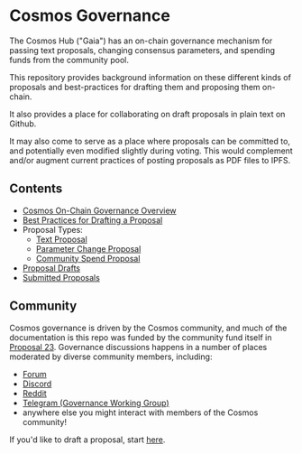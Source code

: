 # Cosmos Governance

The Cosmos Hub ("Gaia") has an on-chain governance mechanism for passing text
proposals, changing consensus parameters, and spending funds from the community
pool.

This repository provides background information on these different kinds of proposals
and best-practices for drafting them and proposing them on-chain. 

It also provides a place for collaborating on draft proposals in plain text on Github.

It may also come to serve as a place where proposals can be committed to, and
potentially even modified slightly during voting. This would complement and/or
augment current practices of posting proposals as PDF files to IPFS.

## Contents

- [Cosmos On-Chain Governance Overview](./overview.md)
- [Best Practices for Drafting a Proposal](./best_practices.md)
- Proposal Types:
    - [Text Proposal](./text)
    - [Parameter Change Proposal](./params-change)
    - [Community Spend Proposal](./community-pool-spend)
- [Proposal Drafts](./drafts)
- [Submitted Proposals](./proposals)

## Community

Cosmos governance is driven by the Cosmos community, and much of the documentation is this repo was funded by
the community fund itself in [Proposal 23](https://www.mintscan.io/cosmos/proposals/23). 
Governance discussions happens in a number of places moderated by diverse
community members, including:

- [Forum](http://forum.cosmos.network/)
- [Discord](https://discord.gg/W8trcGV)
- [Reddit](http://reddit.com/r/cosmosnetwork)
- [Telegram (Governance Working Group)](https://t.me/hubgov)
- anywhere else you might interact with members of the Cosmos community!

If you'd like to draft a proposal, start [here](./drafts).

